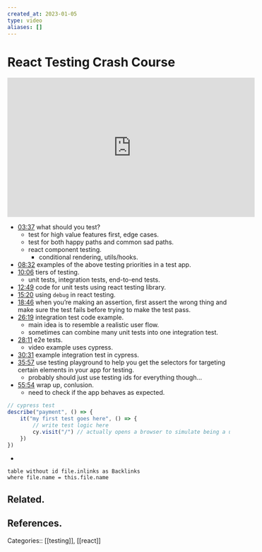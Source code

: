 ```yaml
---
created_at: 2023-01-05
type: video
aliases: []
---
```


# React Testing Crash Course

<iframe width="560" height="315" src="https://www.youtube.com/embed/OVNjsIto9xM" title="YouTube video player" frameborder="0" allow="accelerometer; autoplay; clipboard-write; encrypted-media; gyroscope; picture-in-picture; web-share" allowfullscreen></iframe>

- [03:37](https://www.youtube.com/watch?v=OVNjsIto9xM#t=217.74264096185303) what should you test?
	- test for high value features first, edge cases.
	- test for both happy paths and common sad paths.
	- react component testing.
		- conditional rendering, utils/hooks.
- [08:32](https://www.youtube.com/watch?v=OVNjsIto9xM#t=512.1363119713898) examples of the above testing priorities in a test app.
- [10:06](https://www.youtube.com/watch?v=OVNjsIto9xM#t=600) tiers of testing.
	- unit tests, integration tests, end-to-end tests.
- [12:49](https://www.youtube.com/watch?v=OVNjsIto9xM#t=769.8240419008179) code for unit tests using react testing library.
- [15:20](https://www.youtube.com/watch?v=OVNjsIto9xM#t=920.4393120400543) using `debug` in react testing.
- [18:46](https://www.youtube.com/watch?v=OVNjsIto9xM#t=1126.847246164032) when you’re making an assertion, first assert the wrong thing and make sure the test fails before trying to make the test pass.
- [26:19](https://www.youtube.com/watch?v=OVNjsIto9xM#t=1579.0182699103545) integration test code example.
	- main idea is to resemble a realistic user flow.
	- sometimes can combine many unit tests into one integration test.
- [28:11](https://www.youtube.com/watch?v=OVNjsIto9xM#t=1691.068735011444) e2e tests.
	- video example uses cypress.
- [30:31](https://youtu.be/OVNjsIto9xM#t=1831.097661929428) example integration test in cypress.
- [35:57](https://youtu.be/OVNjsIto9xM#t=2157.91026206485) use testing playground to help you get the selectors for targeting certain elements in your app for testing.
	- probably should just use testing ids for everything though…
- [55:54](https://youtu.be/OVNjsIto9xM#t=3354.7434570228884) wrap up, conlusion.
	- need to check if the app behaves as expected.

```js
// cypress test
describe("payment", () => {
	it("my first test goes here", () => {
		// write test logic here
		cy.visit("/") // actually opens a browser to simulate being a user
	})
})
```

- 

```dataview
table without id file.inlinks as Backlinks
where file.name = this.file.name
```

## Related.

## References.

Categories:: [[testing]], [[react]]
